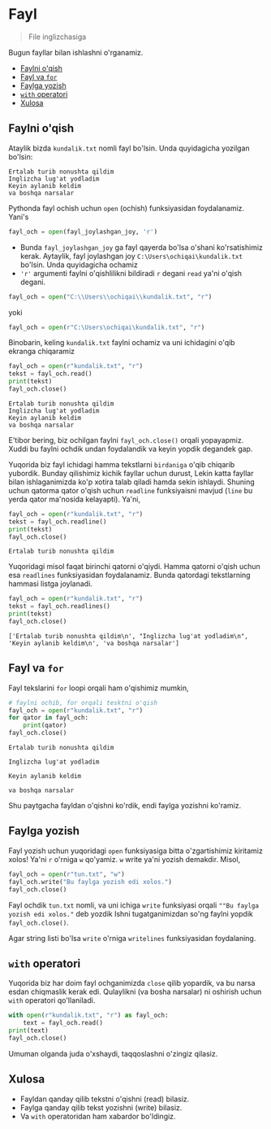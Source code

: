 # Fayl 
> File inglizchasiga

Bugun fayllar bilan ishlashni o'rganamiz.

* [Faylni o'qish](#faylni-o-qish)
* [Fayl va `for`](#fayl-va--for-)
* [Faylga yozish](#faylga-yozish)
* [`with` operatori](#-with--operatori)
* [Xulosa](#xulosa)
  


## Faylni o'qish 
Ataylik bizda `kundalik.txt` nomli fayl bo'lsin. Unda quyidagicha yozilgan bo'lsin:

```text
Ertalab turib nonushta qildim
Inglizcha lug'at yodladim
Keyin aylanib keldim
va boshqa narsalar
```

Pythonda fayl ochish uchun `open` (ochish) funksiyasidan foydalanamiz. Yani's

```python
fayl_och = open(fayl_joylashgan_joy, 'r')
```
 - Bunda `fayl_joylashgan_joy` ga fayl qayerda bo'lsa o'shani ko'rsatishimiz kerak. Aytaylik, fayl joylashgan joy 
`C:\Users\ochiqai\kundalik.txt` bo'lsin. Unda quyidagicha ochamiz
 - `'r'` argumenti faylni o'qishlilikni bildiradi `r` degani `read` ya'ni o'qish degani.

```python
fayl_och = open("C:\\Users\\ochiqai\\kundalik.txt", "r")
```

yoki

```python
fayl_och = open(r"C:\Users\ochiqai\kundalik.txt", "r")
```

Binobarin, keling `kundalik.txt` faylni ochamiz va uni ichidagini o'qib ekranga chiqaramiz

```python
fayl_och = open(r"kundalik.txt", "r")
tekst = fayl_och.read()
print(tekst)
fayl_och.close()
```

```commandline
Ertalab turib nonushta qildim
Inglizcha lug'at yodladim
Keyin aylanib keldim
va boshqa narsalar
```
E'tibor bering, biz ochilgan faylni `fayl_och.close()` orqali yopayapmiz. Xuddi bu faylni ochdik undan foydalandik va keyin 
yopdik degandek gap. 

Yuqorida biz fayl ichidagi hamma tekstlarni `birdaniga` o'qib chiqarib yubordik. Bunday qilishimiz kichik fayllar uchun durust,
Lekin katta fayllar bilan ishlaganimizda ko'p xotira talab qiladi hamda sekin ishlaydi. Shuning uchun qatorma qator o'qish uchun 
`readline` funksiyaisni mavjud (`line` bu yerda qator ma'nosida kelayapti). Ya'ni,

```python
fayl_och = open(r"kundalik.txt", "r")
tekst = fayl_och.readline()
print(tekst)
fayl_och.close()
```

```commandline
Ertalab turib nonushta qildim
```

Yuqoridagi misol faqat birinchi qatorni o'qiydi. Hamma qatorni o'qish uchun esa `readlines` funksiyasidan foydalanamiz.
Bunda qatordagi tekstlarning hammasi listga joylanadi. 

```python
fayl_och = open(r"kundalik.txt", "r")
tekst = fayl_och.readlines()
print(tekst)
fayl_och.close()
```

```commandline
['Ertalab turib nonushta qildim\n', "Inglizcha lug'at yodladim\n", 'Keyin aylanib keldim\n', 'va boshqa narsalar']
```


## Fayl va `for`

Fayl tekslarini `for` loopi orqali ham o'qishimiz mumkin,

```python
# faylni ochib, for orqali tesktni o'qish
fayl_och = open(r"kundalik.txt", "r")
for qator in fayl_och:
    print(qator)
fayl_och.close()
```
```commandline
Ertalab turib nonushta qildim

Inglizcha lug'at yodladim

Keyin aylanib keldim

va boshqa narsalar
```
Shu paytgacha fayldan o'qishni ko'rdik, endi faylga yozishni ko'ramiz.


## Faylga yozish

Fayl yozish uchun yuqoridagi `open` funksiyasiga bitta o'zgartishimiz kiritamiz xolos!
Ya'ni `r` o'rniga `w` qo'yamiz. `w` write ya'ni yozish demakdir. Misol,
```python
fayl_och = open(r"tun.txt", "w")
fayl_och.write("Bu faylga yozish edi xolos.")
fayl_och.close()
```
Fayl ochdik `tun.txt` nomli, va uni ichiga `write` funksiyasi orqali `""Bu faylga yozish edi xolos."` deb yozdik
Ishni tugatganimizdan so'ng faylni yopdik `fayl_och.close()`.

Agar string listi bo'lsa `write` o'rniga `writelines` funksiyasidan foydalaning.


## `with` operatori

Yuqorida biz har doim fayl ochganimizda `close` qilib yopardik, va bu narsa esdan chiqmaslik kerak edi. Qulaylikni (va bosha narsalar)
 ni oshirish uchun `with` operatori qo'llaniladi.

```python
with open(r"kundalik.txt", "r") as fayl_och:
    text = fayl_och.read()
print(text)
fayl_och.close()
```
Umuman olganda juda o'xshaydi, taqqoslashni o'zingiz qilasiz.

## Xulosa
 - Fayldan qanday qilib tekstni o'qishni (read) bilasiz.
 - Faylga qanday qilib tekst yozishni (write) bilasiz.
 - Va `with` operatoridan ham xabardor bo'ldingiz.